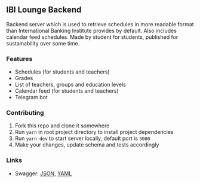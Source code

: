 ## IBI Lounge Backend

Backend server which is used to retrieve schedules in more readable format than International Banking Institute provides by default. Also includes calendar feed schedules. Made by student for students, published for sustainability over some time.

### Features

- Schedules (for students and teachers)
- Grades
- List of teachers, groups and education levels
- Calendar feed (for students and teachers)
- Telegram bot

### Contributing

1. Fork this repo and clone it somewhere
2. Run `yarn` in root project directory to install project dependencies
3. Run `yarn dev` to start server locally, default port is `3000`
4. Make your changes, update schema and tests accordingly

### Links

- Swagger: [JSON](https://lounge.utme.space/docs/json), [YAML](https://lounge.utme.space/docs/json)
